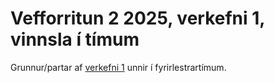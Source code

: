# Vefforritun 2 2025, verkefni 1, vinnsla í tímum

Grunnur/partar af [verkefni 1](https://github.com/vefforritun/vef2-2025-v1) unnir í fyrirlestrartímum.

